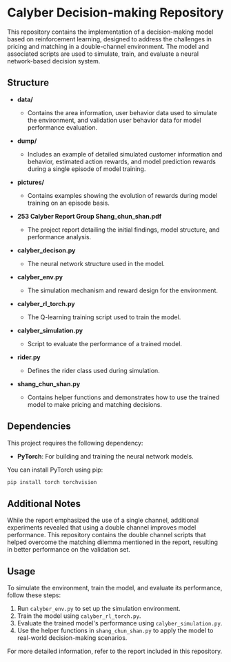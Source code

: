# Calyber Decision-making Repository

This repository contains the implementation of a decision-making model based on reinforcement learning, designed to address the challenges in pricing and matching in a double-channel environment. The model and associated scripts are used to simulate, train, and evaluate a neural network-based decision system.

## Structure

- **data/**
  - Contains the area information, user behavior data used to simulate the environment, and validation user behavior data for model performance evaluation.
  
- **dump/**
  - Includes an example of detailed simulated customer information and behavior, estimated action rewards, and model prediction rewards during a single episode of model training.
  
- **pictures/**
  - Contains examples showing the evolution of rewards during model training on an episode basis.

- **253 Calyber Report Group Shang_chun_shan.pdf**
  - The project report detailing the initial findings, model structure, and performance analysis.

- **calyber_decison.py**
  - The neural network structure used in the model.

- **calyber_env.py**
  - The simulation mechanism and reward design for the environment.

- **calyber_rl_torch.py**
  - The Q-learning training script used to train the model.

- **calyber_simulation.py**
  - Script to evaluate the performance of a trained model.

- **rider.py**
  - Defines the rider class used during simulation.

- **shang_chun_shan.py**
  - Contains helper functions and demonstrates how to use the trained model to make pricing and matching decisions.

## Dependencies

This project requires the following dependency:

- **PyTorch**: For building and training the neural network models.

You can install PyTorch using pip:

```bash
pip install torch torchvision
```

## Additional Notes

While the report emphasized the use of a single channel, additional experiments revealed that using a double channel improves model performance. This repository contains the double channel scripts that helped overcome the matching dilemma mentioned in the report, resulting in better performance on the validation set.

## Usage

To simulate the environment, train the model, and evaluate its performance, follow these steps:

1. Run `calyber_env.py` to set up the simulation environment.
2. Train the model using `calyber_rl_torch.py`.
3. Evaluate the trained model's performance using `calyber_simulation.py`.
4. Use the helper functions in `shang_chun_shan.py` to apply the model to real-world decision-making scenarios.

For more detailed information, refer to the report included in this repository.

